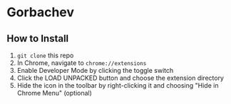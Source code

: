 # Gorbachev

## How to Install

1. `git clone` this repo
2. In Chrome, navigate to `chrome://extensions`
3. Enable Developer Mode by clicking the toggle switch
4. Click the LOAD UNPACKED button and choose the extension directory
5. Hide the icon in the toolbar by right-clicking it and choosing "Hide in Chrome Menu" (optional)